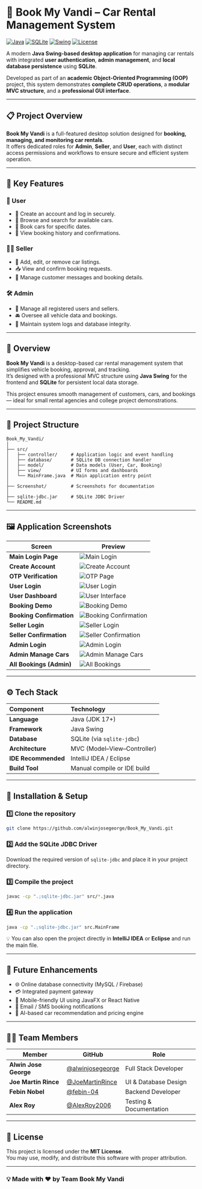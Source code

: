 

# 🚗 Book My Vandi – Car Rental Management System

[![Java](https://img.shields.io/badge/Language-Java-red?style=for-the-badge&logo=java)](https://www.java.com/)
[![SQLite](https://img.shields.io/badge/Database-SQLite-blue?style=for-the-badge&logo=sqlite)](https://www.sqlite.org/)
[![Swing](https://img.shields.io/badge/Framework-Java%20Swing-orange?style=for-the-badge&logo=java)]()
[![License](https://img.shields.io/badge/License-MIT-green?style=for-the-badge)](LICENSE)

A modern **Java Swing-based desktop application** for managing car rentals with integrated **user authentication**, **admin management**, and **local database persistence** using **SQLite**.  

Developed as part of an **academic Object-Oriented Programming (OOP)** project, this system demonstrates **complete CRUD operations**, a **modular MVC structure**, and a **professional GUI interface**.

---

## 📋 Project Overview

**Book My Vandi** is a full-featured desktop solution designed for **booking, managing, and monitoring car rentals**.  
It offers dedicated roles for **Admin**, **Seller**, and **User**, each with distinct access permissions and workflows to ensure secure and efficient system operation.

---

## 🎯 Key Features

### 👥 User
- 🧾 Create an account and log in securely.  
- 🚙 Browse and search for available cars.  
- 📅 Book cars for specific dates.  
- 📜 View booking history and confirmations.  

### 🧑‍💼 Seller
- 🚗 Add, edit, or remove car listings.  
- 📥 View and confirm booking requests.  
- 💬 Manage customer messages and booking details.  

### 🛠️ Admin
- 👤 Manage all registered users and sellers.  
- 🚘 Oversee all vehicle data and bookings.  
- 🧾 Maintain system logs and database integrity.  

---

## 🧩 Overview

**Book My Vandi** is a desktop-based car rental management system that simplifies vehicle booking, approval, and tracking.  
It’s designed with a professional MVC structure using **Java Swing** for the frontend and **SQLite** for persistent local data storage.  

This project ensures smooth management of customers, cars, and bookings — ideal for small rental agencies and college project demonstrations.

---

## 📁 Project Structure

```
Book_My_Vandi/
│
├── src/
│   ├── controller/     # Application logic and event handling
│   ├── database/       # SQLite DB connection handler
│   ├── model/          # Data models (User, Car, Booking)
│   ├── view/           # UI forms and dashboards
│   └── MainFrame.java  # Main application entry point
│
├── Screenshot/         # Screenshots for documentation
│
├── sqlite-jdbc.jar     # SQLite JDBC Driver
└── README.md
```

---

## 🖼️ Application Screenshots

| Screen | Preview |
|--------|----------|
| **Main Login Page** | ![Main Login](Screenshot/MainLoginPage.png) |
| **Create Account** | ![Create Account](Screenshot/Create%20Account.png) |
| **OTP Verification** | ![OTP Page](Screenshot/OTP%20page.png) |
| **User Login** | ![User Login](Screenshot/User%20Login%20.png) |
| **User Dashboard** | ![User Interface](Screenshot/User%20Interface.png) |
| **Booking Demo** | ![Booking Demo](Screenshot/Booking%20Demo.png) |
| **Booking Confirmation** | ![Booking Confirmation](Screenshot/Booking%20Confirmation.png) |
| **Seller Login** | ![Seller Login](Screenshot/Seller%20Login%20Pages.png) |
| **Seller Confirmation** | ![Seller Confirmation](Screenshot/Seller%20Booking%20Conforming%20.png) |
| **Admin Login** | ![Admin Login](Screenshot/Admin%20Loggin.png) |
| **Admin Manage Cars** | ![Admin Manage Cars](Screenshot/Admin%20Manage%20Car.png) |
| **All Bookings (Admin)** | ![All Bookings](Screenshot/admin%20all%20booking.png) |


---

## ⚙️ Tech Stack

| Component | Technology |
|:-----------|:------------|
| **Language** | Java (JDK 17+) |
| **Framework** | Java Swing |
| **Database** | SQLite (via `sqlite-jdbc`) |
| **Architecture** | MVC (Model–View–Controller) |
| **IDE Recommended** | IntelliJ IDEA / Eclipse |
| **Build Tool** | Manual compile or IDE build |

---

## 🧱 Installation & Setup

### 1️⃣ Clone the repository
```bash
git clone https://github.com/alwinjosegeorge/Book_My_Vandi.git
```

### 2️⃣ Add the SQLite JDBC Driver
Download the required version of `sqlite-jdbc` and place it in your project directory.

### 3️⃣ Compile the project
```bash
javac -cp ".;sqlite-jdbc.jar" src/*.java
```

### 4️⃣ Run the application
```bash
java -cp ".;sqlite-jdbc.jar" src.MainFrame
```

💡 You can also open the project directly in **IntelliJ IDEA** or **Eclipse** and run the main file.

---

## 🚀 Future Enhancements

- 🌐 Online database connectivity (MySQL / Firebase)  
- 💳 Integrated payment gateway  
- 📱 Mobile-friendly UI using JavaFX or React Native  
- 🔔 Email / SMS booking notifications  
- 🧠 AI-based car recommendation and pricing engine  

---

## 👨‍💻 Team Members

| Member | GitHub | Role |
|---------|---------|------|
| **Alwin Jose George** | [@alwinjosegeorge](https://github.com/alwinjosegeorge) | Full Stack Developer |
| **Joe Martin Rince** | [@JoeMartinRince](https://github.com/JoeMartinRince) | UI & Database Design  |
| **Febin Nobel** | [@febin-04](https://github.com/febin-04) | Backend Developer |
| **Alex Roy** | [@AlexRoy2006](https://github.com/AlexRoy2006) | Testing & Documentation |

---

## 📜 License

This project is licensed under the **MIT License**.  
You may use, modify, and distribute this software with proper attribution.

---

### 💡 Made with ❤️ by **Team Book My Vandi**
